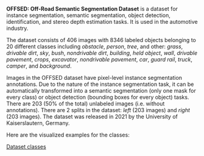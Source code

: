 **OFFSED: Off-Road Semantic Segmentation Dataset** is a dataset for instance segmentation, semantic segmentation, object detection, identification, and stereo depth estimation tasks. It is used in the automotive industry. 

The dataset consists of 406 images with 8346 labeled objects belonging to 20 different classes including *obstacle*, *person*, *tree*, and other: *grass*, *drivable dirt*, *sky*, *bush*, *nondrivable dirt*, *building*, *held object*, *wall*, *drivable pavement*, *crops*, *excavator*, *nondrivable pavement*, *car*, *guard rail*, *truck*, *camper*, and *background*.

Images in the OFFSED dataset have pixel-level instance segmentation annotations. Due to the nature of the instance segmentation task, it can be automatically transformed into a semantic segmentation (only one mask for every class) or object detection (bounding boxes for every object) tasks. There are 203 (50% of the total) unlabeled images (i.e. without annotations). There are 2 splits in the dataset: *left* (203 images) and *right* (203 images). The dataset was released in 2021 by the University of Kaiserslautern, Germany.

Here are the visualized examples for the classes:

[Dataset classes](https://github.com/dataset-ninja/offsed/raw/main/visualizations/classes_preview.webm)
